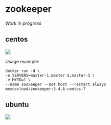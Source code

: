 # zookeeper

*Work in progress*

## centos

[![](https://badge.imagelayers.io/mesoscloud/zookeeper:3.4.6-centos-7.svg)](https://imagelayers.io/?images=mesoscloud/zookeeper:3.4.6-centos-7)

Usage example:

```
docker run -d \
-e SERVERS=master-1,master-2,master-3 \
-e MYID=1 \
--name zookeeper --net host --restart always mesoscloud/zookeeper:3.4.6-centos-7
```

## ubuntu

[![](https://badge.imagelayers.io/mesoscloud/zookeeper:3.4.6-ubuntu-14.04.svg)](https://imagelayers.io/?images=mesoscloud/zookeeper:3.4.6-ubuntu-14.04)
